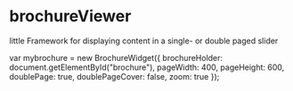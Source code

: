 # brochureViewer
little Framework for displaying content in a single- or double paged slider


<div id="brochure">
  <div id="page1"></div>
  <div id="page2"></div>
  <div id="page3"></div>
  <div id="page4"></div>
  <div id="page5"></div>
  <div id="page6"></div>
  <div id="page7"></div>
  <div id="page8"></div>
  <div id="page9"></div>
 </div>



var mybrochure = new BrochureWidget({
 brochureHolder: document.getElementById("brochure"),
 pageWidth: 400,
 pageHeight: 600,
 doublePage: true,
 doublePageCover: false,
 zoom: true
});
